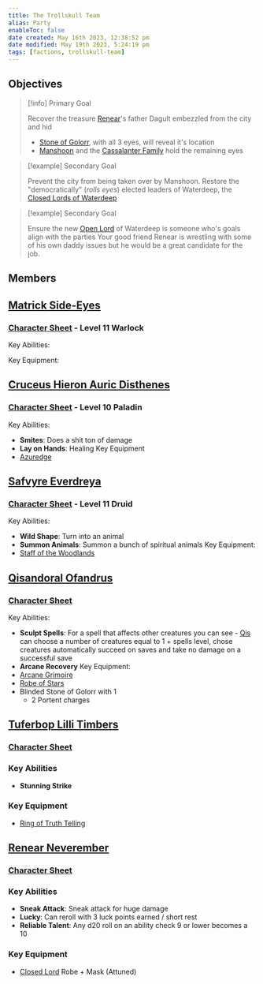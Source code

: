 ```yaml
---
title: The Trollskull Team
alias: Party
enableToc: false
date created: May 16th 2023, 12:38:52 pm
date modified: May 19th 2023, 5:24:19 pm
tags: [factions, trollskull-team]
---
```

## Objectives
> [!info] Primary Goal
>
> Recover the treasure [Renear](content/NPCs/Renear.md)'s father Dagult embezzled from the city and hid
> - [Stone of Golorr](content/Items%20of%20Note/Stone%20of%20Golorr.md), with all 3 eyes, will reveal it's location
> - [Manshoon](content/NPCs/Manshoon.md) and the [Cassalanter Family](content/NPCs/Cassalanter%20Family.md) hold the remaining eyes

> [!example] Secondary Goal
>
> Prevent the city from being taken over by Manshoon. Restore the "democratically" (*rolls eyes*) elected leaders of Waterdeep, the [Closed Lords of Waterdeep](content/Factions/Closed%20Lords%20of%20Waterdeep.md)
>

> [!example] Secondary Goal
>
> Ensure the new [Open Lord](content/Factions/Closed%20Lords%20of%20Waterdeep.md) of Waterdeep is someone who's goals align with the parties
> Your good friend Renear is wrestling with some of his own daddy issues but he would be a great candidate for the job.
>

## Members
## [Matrick Side-Eyes](PCs/Matrick.md)
### [Character Sheet](https://www.dndbeyond.com/characters/47957494) - Level 11 Warlock
Key Abilities:

Key Equipment:

## [Cruceus Hieron Auric Disthenes](PCs/Chad.md)
### [Character Sheet](https://www.dndbeyond.com/characters/29073151) - Level 10 Paladin
Key Abilities:
- **Smites**: Does a shit ton of damage
- **Lay on Hands**: Healing
Key Equipment
- [Azuredge](https://www.dndbeyond.com/magic-items/253562-azuredge)

## [Safvyre Everdreya](PCs/Saf.md)
### [Character Sheet](https://www.dndbeyond.com/characters/28905246) - Level 11 Druid
Key Abilities:
- **Wild Shape**: Turn into an animal
- **Summon Animals**: Summon a bunch of spiritual animals
Key Equipment:
- [Staff of the Woodlands](https://www.dndbeyond.com/magic-items/4769-staff-of-the-woodlands)

## [Qisandoral Ofandrus](PCs/Qis.md)
### [Character Sheet](https://www.dndbeyond.com/characters/29207223)
Key Abilities:
- **Sculpt Spells**: For a spell that affects other creatures you can see - [Qis](content/PCs/Qis.md) can choose a number of creatures equal to 1 + spells level, chose creatures automatically succeed on saves and take no damage on a successful save
- **Arcane Recovery**
Key Equipment:
- [Arcane Grimoire](https://www.dndbeyond.com/magic-items/2411946-arcane-grimoire-2)
- [Robe of Stars](https://www.dndbeyond.com/magic-items/4741-robe-of-stars)
- Blinded Stone of Golorr with 1
	- 2 Portent charges

## [Tuferbop Lilli Timbers](PCs/Tuf.md)
### [Character Sheet](https://www.dndbeyond.com/characters/29269184)
### Key Abilities
- **Stunning Strike**
### Key Equipment
- [Ring of Truth Telling](https://www.dndbeyond.com/magic-items/254338-ring-of-truth-telling)

## [Renear Neverember](NPCs/Renear.md)
### [Character Sheet](https://www.dndbeyond.com/characters/52716043)
### Key Abilities
- **Sneak Attack**: Sneak attack for huge damage
- **Lucky**: Can reroll with 3 luck points earned / short rest
- **Reliable Talent**: Any d20 roll on an ability check 9 or lower becomes a 10
### Key Equipment
- [Closed Lord](content/Factions/Closed%20Lords%20of%20Waterdeep.md) Robe + Mask (Attuned)

